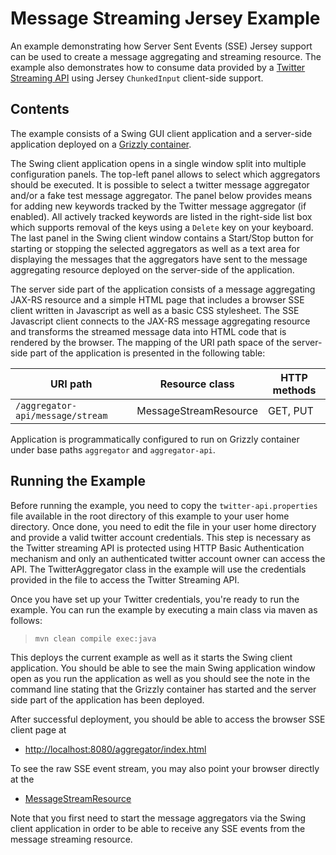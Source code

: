 <!--

    DO NOT ALTER OR REMOVE COPYRIGHT NOTICES OR THIS HEADER.

    Copyright (c) 2015-2017 Oracle and/or its affiliates. All rights reserved.

    The contents of this file are subject to the terms of either the GNU
    General Public License Version 2 only ("GPL") or the Common Development
    and Distribution License("CDDL") (collectively, the "License").  You
    may not use this file except in compliance with the License.  You can
    obtain a copy of the License at
    https://oss.oracle.com/licenses/CDDL+GPL-1.1
    or LICENSE.txt.  See the License for the specific
    language governing permissions and limitations under the License.

    When distributing the software, include this License Header Notice in each
    file and include the License file at LICENSE.txt.

    GPL Classpath Exception:
    Oracle designates this particular file as subject to the "Classpath"
    exception as provided by Oracle in the GPL Version 2 section of the License
    file that accompanied this code.

    Modifications:
    If applicable, add the following below the License Header, with the fields
    enclosed by brackets [] replaced by your own identifying information:
    "Portions Copyright [year] [name of copyright owner]"

    Contributor(s):
    If you wish your version of this file to be governed by only the CDDL or
    only the GPL Version 2, indicate your decision by adding "[Contributor]
    elects to include this software in this distribution under the [CDDL or GPL
    Version 2] license."  If you don't indicate a single choice of license, a
    recipient has the option to distribute your version of this file under
    either the CDDL, the GPL Version 2 or to extend the choice of license to
    its licensees as provided above.  However, if you add GPL Version 2 code
    and therefore, elected the GPL Version 2 license, then the option applies
    only if the new code is made subject to such option by the copyright
    holder.

-->

Message Streaming Jersey Example
================================

An example demonstrating how Server Sent Events (SSE) Jersey support can
be used to create a message aggregating and streaming resource. The
example also demonstrates how to consume data provided by a [Twitter
Streaming API](https://dev.twitter.com/docs/streaming-apis) using Jersey
`ChunkedInput` client-side support.

Contents
--------

The example consists of a Swing GUI client application and a server-side
application deployed on a [Grizzly container](http://grizzly.java.net).

The Swing client application opens in a single window split into
multiple configuration panels. The top-left panel allows to select which
aggregators should be executed. It is possible to select a twitter
message aggregator and/or a fake test message aggregator. The panel
below provides means for adding new keywords tracked by the Twitter
message aggregator (if enabled). All actively tracked keywords are
listed in the right-side list box which supports removal of the keys
using a `Delete` key on your keyboard. The last panel in the Swing
client window contains a Start/Stop button for starting or stopping the
selected aggregators as well as a text area for displaying the messages
that the aggregators have sent to the message aggregating resource
deployed on the server-side of the application.

The server side part of the application consists of a message
aggregating JAX-RS resource and a simple HTML page that includes a
browser SSE client written in Javascript as well as a basic CSS
stylesheet. The SSE Javascript client connects to the JAX-RS message
aggregating resource and transforms the streamed message data into HTML
code that is rendered by the browser. The mapping of the URI path space
of the server-side part of the application is presented in the following
table:

URI path                           | Resource class          | HTTP methods
---------------------------------- | ----------------------- | --------------
`/aggregator-api/message/stream`   | MessageStreamResource   | GET, PUT

Application is programmatically configured to run on Grizzly container
under base paths `aggregator` and `aggregator-api`.

Running the Example
-------------------

Before running the example, you need to copy the
`twitter-api.properties` file available in the root directory of this
example to your user home directory. Once done, you need to edit the
file in your user home directory and provide a valid twitter account
credentials. This step is necessary as the Twitter streaming API is
protected using HTTP Basic Authentication mechanism and only an
authenticated twitter account owner can access the API. The
TwitterAggregator class in the example will use the credentials provided
in the file to access the Twitter Streaming API.

Once you have set up your Twitter credentials, you're ready to run the
example. You can run the example by executing a main class via maven as
follows:

>     mvn clean compile exec:java

This deploys the current example as well as it starts the Swing client
application. You should be able to see the main Swing application window
open as you run the application as well as you should see the note in
the command line stating that the Grizzly container has started and the
server side part of the application has been deployed.

After successful deployment, you should be able to access the browser
SSE client page at

-   <http://localhost:8080/aggregator/index.html>

To see the raw SSE event stream, you may also point your browser
directly at the

-   [MessageStreamResource](http://localhost:8080/aggregator-api/message/stream)

Note that you first need to start the message aggregators via the Swing
client application in order to be able to receive any SSE events from
the message streaming resource.
